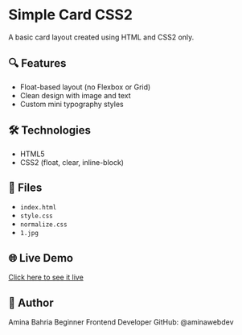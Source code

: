 # Simple Card CSS2

A basic card layout created using HTML and CSS2 only.

## 🔍 Features

- Float-based layout (no Flexbox or Grid)
- Clean design with image and text
- Custom mini typography styles

## 🛠️ Technologies

- HTML5
- CSS2 (float, clear, inline-block)

## 📁 Files

- `index.html`
- `style.css`
- `normalize.css`
- `1.jpg`

## 🌐 Live Demo

[Click here to see it live](https://aminawebdev.github.io/Simple-card-css2/)

## 👤 Author

Amina Bahria
Beginner Frontend Developer
GitHub: @aminawebdev
